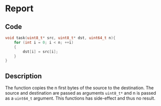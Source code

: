 # Report


## Code

```c
void task(uint8_t* src, uint8_t* dst, uint64_t n){
	for (int i = 0; i < n; ++i)
	{
		dst[i] = src[i];
	}
}
```


## Description

The function copies the n first bytes of the source to the destination. The source and destination are passed as arguments `uint8_t*` and n is passed as a `uint64_t` argument. This functions has side-effect and thus no result.